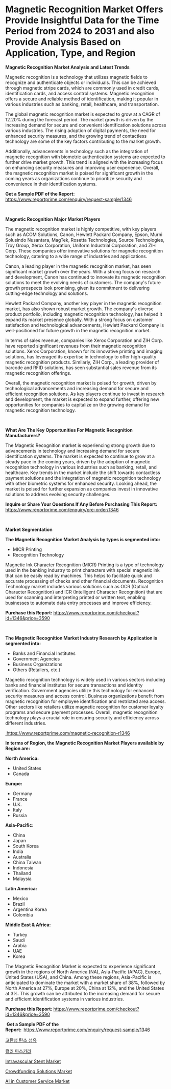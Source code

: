 <p><h1>Magnetic Recognition Market Offers Provide Insightful Data for the Time Period from 2024 to 2031 and also Provide Analysis Based on Application, Type, and Region</h1></p><p><strong>Magnetic Recognition Market Analysis and Latest Trends</strong></p>
<p><p>Magnetic recognition is a technology that utilizes magnetic fields to recognize and authenticate objects or individuals. This can be achieved through magnetic stripe cards, which are commonly used in credit cards, identification cards, and access control systems. Magnetic recognition offers a secure and reliable method of identification, making it popular in various industries such as banking, retail, healthcare, and transportation.</p><p>The global magnetic recognition market is expected to grow at a CAGR of 12.20% during the forecast period. The market growth is driven by the increasing demand for secure and convenient identification solutions across various industries. The rising adoption of digital payments, the need for enhanced security measures, and the growing trend of contactless technology are some of the key factors contributing to the market growth.</p><p>Additionally, advancements in technology such as the integration of magnetic recognition with biometric authentication systems are expected to further drive market growth. This trend is aligned with the increasing focus on enhancing security measures and improving user experience. Overall, the magnetic recognition market is poised for significant growth in the coming years as organizations continue to prioritize security and convenience in their identification systems.</p></p>
<p><strong>Get a Sample PDF of the Report:&nbsp;</strong> <a href="https://www.reportprime.com/enquiry/request-sample/1346">https://www.reportprime.com/enquiry/request-sample/1346</a></p>
<p>&nbsp;</p>
<p><strong>Magnetic Recognition Major Market Players</strong></p>
<p><p>The magnetic recognition market is highly competitive, with key players such as ACOM Solutions, Canon, Hewlett Packard Company, Epson, Murni Solusindo Nusantara, MagTek, Rosetta Technologies, Source Technologies, Troy Group, Xerox Corporation, Uniform Industrial Corporation, and ZIH Corp. These companies offer innovative solutions for magnetic recognition technology, catering to a wide range of industries and applications.</p><p>Canon, a leading player in the magnetic recognition market, has seen significant market growth over the years. With a strong focus on research and development, Canon has continued to innovate its magnetic recognition solutions to meet the evolving needs of customers. The company's future growth prospects look promising, given its commitment to delivering cutting-edge technology and solutions.</p><p>Hewlett Packard Company, another key player in the magnetic recognition market, has also shown robust market growth. The company's diverse product portfolio, including magnetic recognition technology, has helped it expand its market presence globally. With a strong focus on customer satisfaction and technological advancements, Hewlett Packard Company is well-positioned for future growth in the magnetic recognition market.</p><p>In terms of sales revenue, companies like Xerox Corporation and ZIH Corp. have reported significant revenues from their magnetic recognition solutions. Xerox Corporation, known for its innovative printing and imaging solutions, has leveraged its expertise in technology to offer high-quality magnetic recognition products. Similarly, ZIH Corp., a leading provider of barcode and RFID solutions, has seen substantial sales revenue from its magnetic recognition offerings.</p><p>Overall, the magnetic recognition market is poised for growth, driven by technological advancements and increasing demand for secure and efficient recognition solutions. As key players continue to invest in research and development, the market is expected to expand further, offering new opportunities for companies to capitalize on the growing demand for magnetic recognition technology.</p></p>
<p>&nbsp;</p>
<p><strong>What Are The Key Opportunities For Magnetic Recognition Manufacturers?</strong></p>
<p><p>The Magnetic Recognition market is experiencing strong growth due to advancements in technology and increasing demand for secure identification systems. The market is expected to continue to grow at a steady pace in the coming years, driven by the adoption of magnetic recognition technology in various industries such as banking, retail, and healthcare. Key trends in the market include the shift towards contactless payment solutions and the integration of magnetic recognition technology with other biometric systems for enhanced security. Looking ahead, the market is poised for further expansion as companies invest in innovative solutions to address evolving security challenges.</p></p>
<p><strong>Inquire or Share Your Questions If Any Before Purchasing This Report:</strong> <a href="https://www.reportprime.com/enquiry/pre-order/1346">https://www.reportprime.com/enquiry/pre-order/1346</a></p>
<p>&nbsp;</p>
<p><strong>Market Segmentation</strong></p>
<p><strong>The Magnetic Recognition Market Analysis by types is segmented into:</strong></p>
<p><ul><li>MICR Printing</li><li>Recognition Technology</li></ul></p>
<p><p>Magnetic Ink Character Recognition (MICR) Printing is a type of technology used in the banking industry to print characters with special magnetic ink that can be easily read by machines. This helps to facilitate quick and accurate processing of checks and other financial documents. Recognition Technology market includes various solutions such as OCR (Optical Character Recognition) and ICR (Intelligent Character Recognition) that are used for scanning and interpreting printed or written text, enabling businesses to automate data entry processes and improve efficiency.</p></p>
<p><strong>Purchase this Report:&nbsp;</strong><a href="https://www.reportprime.com/checkout?id=1346&price=3590">https://www.reportprime.com/checkout?id=1346&price=3590</a></p>
<p>&nbsp;</p>
<p><strong>The Magnetic Recognition Market Industry Research by Application is segmented into:</strong></p>
<p><ul><li>Banks and Financial Institutes</li><li>Government Agencies</li><li>Business Organizations</li><li>Others (Retailers, etc.)</li></ul></p>
<p><p>Magnetic recognition technology is widely used in various sectors including banks and financial institutes for secure transactions and identity verification. Government agencies utilize this technology for enhanced security measures and access control. Business organizations benefit from magnetic recognition for employee identification and restricted area access. Other sectors like retailers utilize magnetic recognition for customer loyalty programs and secure payment processes. Overall, magnetic recognition technology plays a crucial role in ensuring security and efficiency across different industries.</p></p>
<p><a href="https://www.reportprime.com/magnetic-recognition-r1346">&nbsp;https://www.reportprime.com/magnetic-recognition-r1346</a></p>
<p><strong>In terms of Region, the Magnetic Recognition Market Players available by Region are:</strong></p>
<p>
    <p> <strong> North America: </strong>
        <ul>
            <li>United States</li>
            <li>Canada</li>
        </ul>
        </p> 
    <p> <strong> Europe: </strong>
        <ul>
            <li>Germany</li>
            <li>France</li>
            <li>U.K.</li>
            <li>Italy</li>
            <li>Russia</li>
        </ul>
        </p> 
    <p> <strong> Asia-Pacific: </strong>
        <ul>
            <li>China</li>
            <li>Japan</li>
            <li>South Korea</li>
            <li>India</li>
            <li>Australia</li>
            <li>China Taiwan</li>
            <li>Indonesia</li>
            <li>Thailand</li>
            <li>Malaysia</li>
        </ul>
        </p> 
    <p> <strong> Latin America: </strong>
        <ul>
            <li>Mexico</li>
            <li>Brazil</li>
            <li>Argentina Korea</li>
            <li>Colombia</li>
        </ul>
        </p> 
    <p> <strong> Middle East & Africa: </strong>
        <ul>
            <li>Turkey</li>
            <li>Saudi</li>
            <li>Arabia</li>
            <li>UAE</li>
            <li>Korea</li>
        </ul>
    </p>
    </p>
<p><p>The Magnetic Recognition Market is expected to experience significant growth in the regions of North America (NA), Asia-Pacific (APAC), Europe, United States (USA), and China. Among these regions, Asia-Pacific is anticipated to dominate the market with a market share of 38%, followed by North America at 27%, Europe at 20%, China at 12%, and the United States at 3%. This growth can be attributed to the increasing demand for secure and efficient identification systems in various industries.</p></p>
<p><strong>Purchase this Report: </strong><a href="https://www.reportprime.com/checkout?id=1346&price=3590">https://www.reportprime.com/checkout?id=1346&price=3590</a></p>
<p>&nbsp;<strong>Get a Sample PDF of the Report:&nbsp;&nbsp;</strong><a href="https://www.reportprime.com/enquiry/request-sample/1346">https://www.reportprime.com/enquiry/request-sample/1346</a></p>
<p><strong></strong></p>
<p><p><a href="https://github.com/JosefaRice/Market-Research-Report-List-1/blob/main/965335717052.md">고탄성 탄소 섬유</a></p><p><a href="https://medium.com/@leneciacharles182024/%EA%B8%80%EB%A1%9C%EB%B2%8C-%EC%BB%AC%EB%9F%AC-%EB%A7%88%EC%8A%A4%EC%B9%B4%EB%9D%BC-%EC%8B%9C%EC%9E%A5-%EB%B2%94%EC%9C%84%EC%99%80-2024%EB%85%84%EB%B6%80%ED%84%B0-2031%EB%85%84%EA%B9%8C%EC%A7%80-%EC%98%88%EC%83%81%EB%90%9C-13-7-%EC%9D%98-%EB%B9%A0%EB%A5%B4%EA%B2%8C-%EC%84%B1%EC%9E%A5%ED%95%98%EB%8A%94-cagr%EC%9D%84-%EC%8B%AC%EC%B8%B5%EB%B6%84%EC%84%9D%ED%95%B4%EB%B3%B4%EA%B2%A0%EC%8A%B5%EB%8B%88%EB%8B%A4-5f1867a2d180">컬러 마스카라</a></p><p><a href="https://issuu.com/reportprime-2/docs/intravascular-stent-market-size-2030.pptx">Intravascular Stent Market</a></p><p><a href="https://www.linkedin.com/pulse/crowdfunding-solutions-market-emerging-trends-future-prospects-ydy9e">Crowdfunding Solutions Market</a></p><p><a href="https://www.linkedin.com/pulse/ai-customer-service-market-size-growth-trends-statistics-kquke">AI in Customer Service Market</a></p></p>